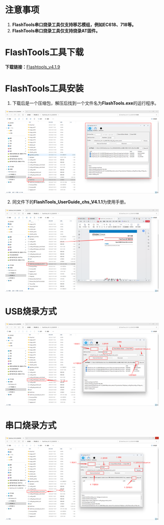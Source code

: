 # 注意事项

1. **FlashTools串口烧录工具仅支持移芯模组，例如EC618、718等。**
2. **FlashTools串口烧录工具仅支持烧录AT固件。**

# FlashTools工具下载

**下载链接：**[Flashtools_v4.1.9](https://cdn.openluat-luatcommunity.openluat.com/attachment/20240515135114385_FlashTools_V4.1.9_20231106.rar)

# FlashTools工具安装

1. 下载后是一个压缩包，解压后找到一个文件名为**FlashTools.exe**的运行程序。

![image-20240712144240248](../../image/开发工具及使用说明/FlashTools串口烧录工具（移芯平台）/image-20240712144240248.png)

2. 同文件下的**FlashTools_UserGuide_chs_V4.1.1**为使用手册。

![image-20240712144544124](../../image/开发工具及使用说明/FlashTools串口烧录工具（移芯平台）/image-20240712144544124.png)

# USB烧录方式

![image-20240712145106082](../../image/开发工具及使用说明/FlashTools串口烧录工具（移芯平台）/image-20240712145106082.png)

# 串口烧录方式

![image-20240712145602372](../../image/开发工具及使用说明/FlashTools串口烧录工具（移芯平台）/image-20240712145602372.png)
